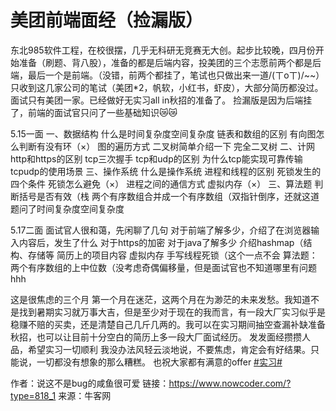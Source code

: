 # 美团前端面经（捡漏版）

东北985软件工程，在校很摆，几乎无科研无竞赛无大创。起步比较晚，四月份开始准备（刷题、背八股），准备的都是后端内容，投美团的三个志愿前两个都是后端，最后一个是前端。（没错，前两个都挂了，笔试也只做出来一道/(ㄒoㄒ)/~~）
只收到这几家公司的笔试（美团*2，帆软，小红书，虾皮），大部分简历都没过。面试只有美团一家。已经做好无实习all in秋招的准备了。
捡漏版是因为后端挂了，前端的面试官只问了一些基础知识😿😿

5.15一面
一、数据结构
什么是时间复杂度空间复杂度
链表和数组的区别
有向图怎么判断有没有环（×）
图的遍历方式
二叉树简单介绍一下
完全二叉树
二、计网
http和https的区别
tcp三次握手
tcp和udp的区别
为什么tcp能实现可靠传输
tcpudp的使用场景
三、操作系统
什么是操作系统
进程和线程的区别
死锁发生的四个条件
死锁怎么避免（×）
进程之间的通信方式
虚拟内存（×）
三、算法题
判断括号是否有效（栈
两个有序数组合并成一个有序数组（双指针倒序，还就这道题问了时间复杂度空间复杂度

5.17二面
面试官人很和蔼，先闲聊了几句
对于前端了解多少，介绍了在浏览器输入内容后，发生了什么
对于https的加密
对于java了解多少
介绍hashmap（结构、存储等
简历上的项目内容
虚拟内存
手写线程死锁（这个一点不会
算法题：两个有序数组的上中位数（没考虑奇偶偏移量，但是面试官也不知道哪里有问题hhh

这是很焦虑的三个月
第一个月在迷茫，这两个月在为渺茫的未来发愁。我知道不是找到暑期实习就万事大吉，但是至少对于现在的我而言，有一段大厂实习似乎是稳赚不赔的买卖，还是清楚自己几斤几两的。我可以在实习期间抽空查漏补缺准备秋招，也可以让目前十分空白的简历上多一段大厂面试经历。
发发面经攒攒人品，希望实习一切顺利
我没办法风轻云淡地说，不要焦虑，肯定会有好结果。只能说，一切都没有想象的那么糟糕。
也祝大家都有满意的offer
 [#实习#]()



作者：说这不是bug的咸鱼很可爱
链接：https://www.nowcoder.com/?type=818_1
来源：牛客网